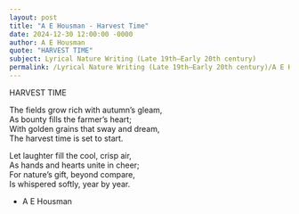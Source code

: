 ```yaml
---
layout: post
title: "A E Housman - Harvest Time"
date: 2024-12-30 12:00:00 -0000
author: A E Housman
quote: "HARVEST TIME"
subject: Lyrical Nature Writing (Late 19th–Early 20th century)
permalink: /Lyrical Nature Writing (Late 19th–Early 20th century)/A E Housman/A E Housman - Harvest Time
---
```


HARVEST TIME

The fields grow rich with autumn’s gleam,  
As bounty fills the farmer’s heart;  
With golden grains that sway and dream,  
The harvest time is set to start.

Let laughter fill the cool, crisp air,  
As hands and hearts unite in cheer;  
For nature’s gift, beyond compare,  
Is whispered softly, year by year.  


- A E Housman
